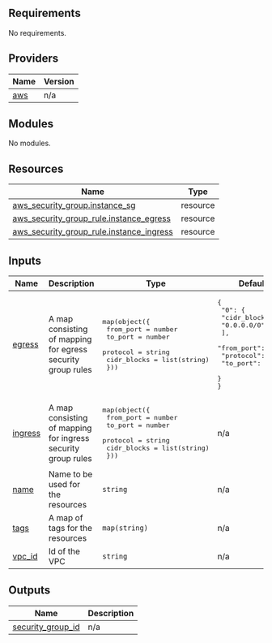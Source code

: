 <!-- BEGIN_TF_DOCS -->
## Requirements

No requirements.

## Providers

| Name | Version |
|------|---------|
| <a name="provider_aws"></a> [aws](#provider\_aws) | n/a |

## Modules

No modules.

## Resources

| Name | Type |
|------|------|
| [aws_security_group.instance_sg](https://registry.terraform.io/providers/hashicorp/aws/latest/docs/resources/security_group) | resource |
| [aws_security_group_rule.instance_egress](https://registry.terraform.io/providers/hashicorp/aws/latest/docs/resources/security_group_rule) | resource |
| [aws_security_group_rule.instance_ingress](https://registry.terraform.io/providers/hashicorp/aws/latest/docs/resources/security_group_rule) | resource |

## Inputs

| Name | Description | Type | Default | Required |
|------|-------------|------|---------|:--------:|
| <a name="input_egress"></a> [egress](#input\_egress) | A map consisting of mapping for egress security group rules | <pre>map(object({<br>    from_port   = number<br>    to_port     = number<br>    protocol    = string<br>    cidr_blocks = list(string)<br>  }))</pre> | <pre>{<br>  "0": {<br>    "cidr_blocks": [<br>      "0.0.0.0/0"<br>    ],<br>    "from_port": 0,<br>    "protocol": "-1",<br>    "to_port": 0<br>  }<br>}</pre> | no |
| <a name="input_ingress"></a> [ingress](#input\_ingress) | A map consisting of mapping for ingress security group rules | <pre>map(object({<br>    from_port   = number<br>    to_port     = number<br>    protocol    = string<br>    cidr_blocks = list(string)<br>  }))</pre> | n/a | yes |
| <a name="input_name"></a> [name](#input\_name) | Name to be used for the resources | `string` | n/a | yes |
| <a name="input_tags"></a> [tags](#input\_tags) | A map of tags for the resources | `map(string)` | n/a | yes |
| <a name="input_vpc_id"></a> [vpc\_id](#input\_vpc\_id) | Id of the VPC | `string` | n/a | yes |

## Outputs

| Name | Description |
|------|-------------|
| <a name="output_security_group_id"></a> [security\_group\_id](#output\_security\_group\_id) | n/a |
<!-- END_TF_DOCS -->